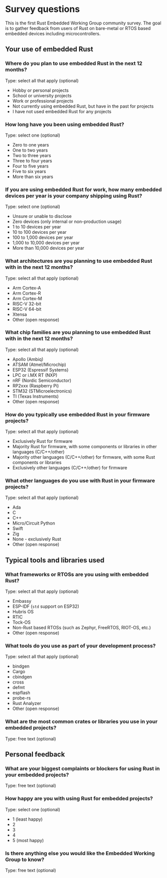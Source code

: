 # Survey questions

This is the first Rust Embedded Working Group community survey. The goal is to gather feedback from users of Rust on bare-metal or RTOS based embedded devices including microcontrollers.

## Your use of embedded Rust

### Where do you plan to use embedded Rust in the next 12 months?

Type: select all that apply (optional)

- Hobby or personal projects
- School or university projects
- Work or professional projects
- Not currently using embedded Rust, but have in the past for projects
- I have not used embedded Rust for any projects

### How long have you been using embedded Rust?

Type: select one (optional)

- Zero to one years
- One to two years
- Two to three years
- Three to four years
- Four to five years
- Five to six years
- More than six years

### If you are using embedded Rust for work, how many embedded devices per year is your company shipping using Rust?

Type: select one (optional)

- Unsure or unable to disclose
- Zero devices (only internal or non-production usage)
- 1 to 10 devices per year
- 10 to 100 devices per year
- 100 to 1,000 devices per year
- 1,000 to 10,000 devices per year
- More than 10,000 devices per year

### What architectures are you planning to use embedded Rust with in the next 12 months?

Type: select all that apply (optional)

- Arm Cortex-A
- Arm Cortex-R
- Arm Cortex-M
- RISC-V 32-bit
- RISC-V 64-bit
- Xtensa
- Other (open response)

### What chip families are you planning to use embedded Rust with in the next 12 months?

Type: select all that apply (optional)

- Apollo (Ambiq)
- ATSAM (Atmel/Microchip)
- ESP32 (Espressif Systems)
- LPC or i.MX RT (NXP)
- nRF (Nordic Semiconductor)
- RP2xxx (Raspberry Pi)
- STM32 (STMicroelectronics)
- TI (Texas Instruments)
- Other (open response)

### How do you typically use embedded Rust in your firmware projects?

Type: select all that apply (optional)

- Exclusively Rust for firmware
- Majority Rust for firmware, with some components or libraries in other languages (C/C++/other)
- Majority other languages (C/C++/other) for firmware, with some Rust components or libraries
- Exclusively other languages (C/C++/other) for firmware

### What other languages do you use with Rust in your firmware projects?

Type: select all that apply (optional)

* Ada
* C
* C++
* Micro/Circuit Python
* Swift
* Zig
* None - exclusively Rust
* Other (open response)

## Typical tools and libraries used

### What frameworks or RTOSs are you using with embedded Rust?

Type: select all that apply (optional)

- Embassy
- ESP-IDF (`std` support on ESP32)
- Hubris OS
- RTIC
- Tock-OS
- Non-Rust based RTOSs (such as Zephyr, FreeRTOS, RIOT-OS, etc.)
- Other (open response)

### What tools do you use as part of your development process?

Type: select all that apply (optional)

- bindgen
- Cargo
- cbindgen
- cross
- defmt
- espflash
- probe-rs
- Rust Analyzer
- Other (open response)

### What are the most common crates or libraries you use in your embedded projects?

Type: free text (optional)

## Personal feedback

### What are your biggest complaints or blockers for using Rust in your embedded projects?

Type: free text (optional)

### How happy are you with using Rust for embedded projects?

Type: select one (optional)

- 1 (least happy)
- 2
- 3
- 4
- 5 (most happy)

### Is there anything else you would like the Embedded Working Group to know?

Type: free text (optional)
